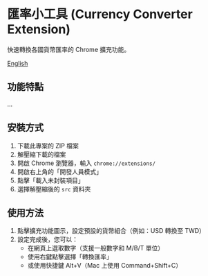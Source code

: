 # 匯率小工具 (Currency Converter Extension)

快速轉換各國貨幣匯率的 Chrome 擴充功能。

[English](README.md)

## 功能特點
...

## 安裝方式
1. 下載此專案的 ZIP 檔案
2. 解壓縮下載的檔案
3. 開啟 Chrome 瀏覽器，輸入 `chrome://extensions/`
4. 開啟右上角的「開發人員模式」
5. 點擊「載入未封裝項目」
6. 選擇解壓縮後的 `src` 資料夾

## 使用方法
1. 點擊擴充功能圖示，設定預設的貨幣組合（例如：USD 轉換至 TWD）
2. 設定完成後，您可以：
   - 在網頁上選取數字（支援一般數字和 M/B/T 單位）
   - 使用右鍵點擊選擇「轉換匯率」
   - 或使用快捷鍵 Alt+V（Mac 上使用 Command+Shift+C） 